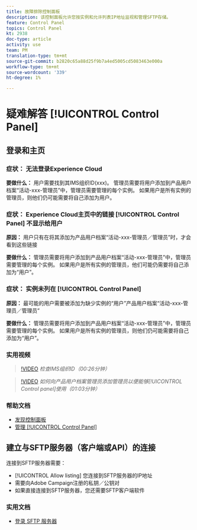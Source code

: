 ```yaml
---
title: 故障排除控制面板
description: 该控制面板允许您按实例和允许列表IP地址监视和管理SFTP存储。
feature: Control Panel
topics: Control Panel
kt: 2938
doc-type: article
activity: use
team: PM
translation-type: tm+mt
source-git-commit: b2820c65a88d25f9b7a4ed5005cd5083463e000a
workflow-type: tm+mt
source-wordcount: '339'
ht-degree: 1%

---
```



# 疑难解答 [!UICONTROL Control Panel]

## 登录和主页

### 症状： 无法登录Experience Cloud

**要做什么：**
用户需要找到其IMS组织ID(xxx)。 管理员需要将用户添加到产品用户档案“活动-xxx-管理员”中，管理员需要管理的每个实例。 如果用户是所有实例的管理员，则他们仍可能需要将自己添加为用户。

### 症状： Experience Cloud主页中的链接 [!UICONTROL Control Panel] 不显示给用户

**原因：**
用户只有在将其添加为产品用户档案“活动-xxx-管理员／管理员”时，才会看到这些链接

**要做什么：**
管理员需要将用户添加到产品用户档案“活动-xxx-管理员”中，管理员需要管理的每个实例。 如果用户是所有实例的管理员，他们可能仍需要将自己添加为“用户”。

### 症状： 实例未列在 [!UICONTROL Control Panel]

**原因：**
最可能的用户需要被添加为缺少实例的“用户”产品用户档案“活动-xxx-管理员／管理员”

**要做什么：**
管理员需要将用户添加到产品用户档案“活动-xxx-管理员”中，管理员需要管理的每个实例。 如果用户是所有实例的管理员，则他们仍可能需要将自己添加为“用户”。

### 实用视频

>[!VIDEO](https://video.tv.adobe.com/v/27183?quality=12)
*检查IMS组织ID（00:26分钟）*

>[!VIDEO](https://video.tv.adobe.com/v/27147?quality=12)
*如何向产品用户档案管理员添加管理员以便能够[!UICONTROL Control panel]使用（01:03分钟）*

### 帮助文档

* [发现控制面板](https://helpx.adobe.com/campaign/kb/control-panel-overview.html)
* [管理 [!UICONTROL Control Panel]](https://helpx.adobe.com/campaign/kb/control-panel-access.html)

## 建立与SFTP服务器（客户端或API）的连接

连接到SFTP服务器需要：

* [!UICONTROL Allow listing] 您连接到SFTP服务器的IP地址
* 需要向Adobe Campaign注册的私钥／公钥对
* 如果直接连接到SFTP服务器，您还需要SFTP客户端软件

### 实用文档

* [登录 SFTP 服务器](https://helpx.adobe.com/campaign/kb/control-panel-sftp.html#LoggingintoyourSFTPserver)

